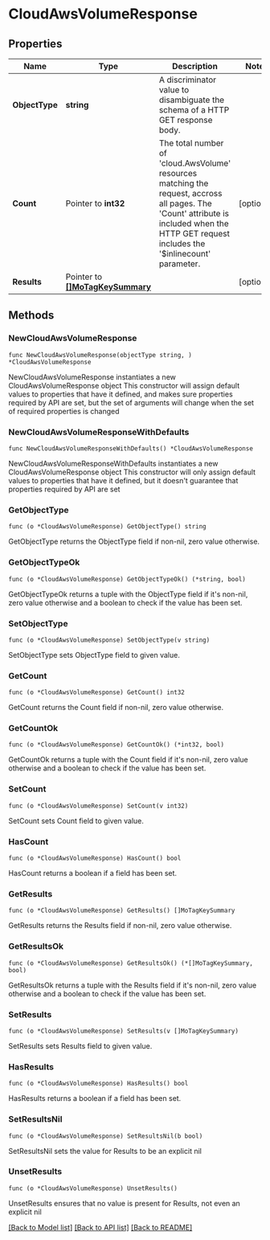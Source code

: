 # CloudAwsVolumeResponse

## Properties

Name | Type | Description | Notes
------------ | ------------- | ------------- | -------------
**ObjectType** | **string** | A discriminator value to disambiguate the schema of a HTTP GET response body. | 
**Count** | Pointer to **int32** | The total number of &#39;cloud.AwsVolume&#39; resources matching the request, accross all pages. The &#39;Count&#39; attribute is included when the HTTP GET request includes the &#39;$inlinecount&#39; parameter. | [optional] 
**Results** | Pointer to [**[]MoTagKeySummary**](MoTagKeySummary.md) |  | [optional] 

## Methods

### NewCloudAwsVolumeResponse

`func NewCloudAwsVolumeResponse(objectType string, ) *CloudAwsVolumeResponse`

NewCloudAwsVolumeResponse instantiates a new CloudAwsVolumeResponse object
This constructor will assign default values to properties that have it defined,
and makes sure properties required by API are set, but the set of arguments
will change when the set of required properties is changed

### NewCloudAwsVolumeResponseWithDefaults

`func NewCloudAwsVolumeResponseWithDefaults() *CloudAwsVolumeResponse`

NewCloudAwsVolumeResponseWithDefaults instantiates a new CloudAwsVolumeResponse object
This constructor will only assign default values to properties that have it defined,
but it doesn't guarantee that properties required by API are set

### GetObjectType

`func (o *CloudAwsVolumeResponse) GetObjectType() string`

GetObjectType returns the ObjectType field if non-nil, zero value otherwise.

### GetObjectTypeOk

`func (o *CloudAwsVolumeResponse) GetObjectTypeOk() (*string, bool)`

GetObjectTypeOk returns a tuple with the ObjectType field if it's non-nil, zero value otherwise
and a boolean to check if the value has been set.

### SetObjectType

`func (o *CloudAwsVolumeResponse) SetObjectType(v string)`

SetObjectType sets ObjectType field to given value.


### GetCount

`func (o *CloudAwsVolumeResponse) GetCount() int32`

GetCount returns the Count field if non-nil, zero value otherwise.

### GetCountOk

`func (o *CloudAwsVolumeResponse) GetCountOk() (*int32, bool)`

GetCountOk returns a tuple with the Count field if it's non-nil, zero value otherwise
and a boolean to check if the value has been set.

### SetCount

`func (o *CloudAwsVolumeResponse) SetCount(v int32)`

SetCount sets Count field to given value.

### HasCount

`func (o *CloudAwsVolumeResponse) HasCount() bool`

HasCount returns a boolean if a field has been set.

### GetResults

`func (o *CloudAwsVolumeResponse) GetResults() []MoTagKeySummary`

GetResults returns the Results field if non-nil, zero value otherwise.

### GetResultsOk

`func (o *CloudAwsVolumeResponse) GetResultsOk() (*[]MoTagKeySummary, bool)`

GetResultsOk returns a tuple with the Results field if it's non-nil, zero value otherwise
and a boolean to check if the value has been set.

### SetResults

`func (o *CloudAwsVolumeResponse) SetResults(v []MoTagKeySummary)`

SetResults sets Results field to given value.

### HasResults

`func (o *CloudAwsVolumeResponse) HasResults() bool`

HasResults returns a boolean if a field has been set.

### SetResultsNil

`func (o *CloudAwsVolumeResponse) SetResultsNil(b bool)`

 SetResultsNil sets the value for Results to be an explicit nil

### UnsetResults
`func (o *CloudAwsVolumeResponse) UnsetResults()`

UnsetResults ensures that no value is present for Results, not even an explicit nil

[[Back to Model list]](../README.md#documentation-for-models) [[Back to API list]](../README.md#documentation-for-api-endpoints) [[Back to README]](../README.md)


